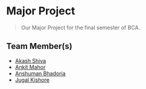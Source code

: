 # Major Project

> Our Major Project for the final semester of BCA.

## Team Member(s)

- [Akash Shiva](https://github.com/akaProgramer)
- [Ankit Mahor]()
- [Anshuman Bhadoria](https://github.com/anshuman234)
- [Jugal Kishore](https://github.com/crazyuploader)

